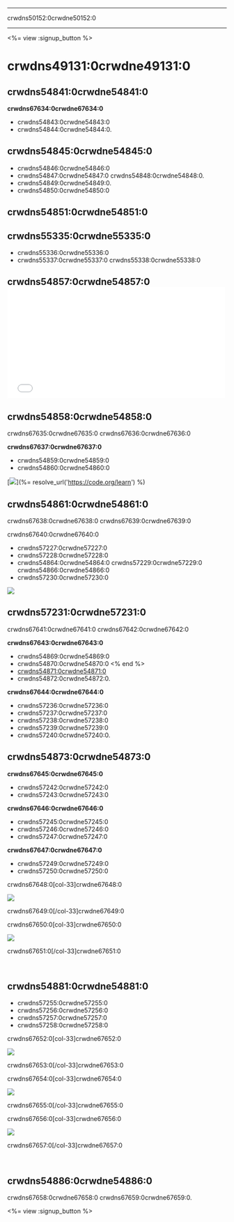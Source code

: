 * * *

crwdns50152:0crwdne50152:0

* * *

<%= view :signup_button %>

# crwdns49131:0crwdne49131:0

## crwdns54841:0crwdne54841:0

**crwdns67634:0crwdne67634:0**

  * crwdns54843:0crwdne54843:0
  * crwdns54844:0crwdne54844:0.

## crwdns54845:0crwdne54845:0

  * crwdns54846:0crwdne54846:0
  * crwdns54847:0crwdne54847:0 crwdns54848:0crwdne54848:0.
  * crwdns54849:0crwdne54849:0.
  * crwdns54850:0crwdne54850:0

## crwdns54851:0crwdne54851:0

## crwdns55335:0crwdne55335:0

  * crwdns55336:0crwdne55336:0
  * crwdns55337:0crwdne55337:0 crwdns55338:0crwdne55338:0

## crwdns54857:0crwdne54857:0 <iframe width="500" height="255" src="//www.youtube.com/embed/SrnvvWDm73k" frameborder="0" allowfullscreen></iframe>
## crwdns54858:0crwdne54858:0

crwdns67635:0crwdne67635:0 crwdns67636:0crwdne67636:0

**crwdns67637:0crwdne67637:0**

  * crwdns54859:0crwdne54859:0
  * crwdns54860:0crwdne54860:0

[![](/images/fit-700/tutorials.png)](%= resolve_url('https://code.org/learn') %)

## crwdns54861:0crwdne54861:0

crwdns67638:0crwdne67638:0 crwdns67639:0crwdne67639:0

crwdns67640:0crwdne67640:0

  * crwdns57227:0crwdne57227:0
  * crwdns57228:0crwdne57228:0
  * crwdns54864:0crwdne54864:0 crwdns57229:0crwdne57229:0 crwdns54866:0crwdne54866:0
  * crwdns57230:0crwdne57230:0

![](/images/fit-350/group_ipad.jpg)

## crwdns57231:0crwdne57231:0

crwdns67641:0crwdne67641:0 crwdns67642:0crwdne67642:0

**crwdns67643:0crwdne67643:0**

  * crwdns54869:0crwdne54869:0
  * crwdns54870:0crwdne54870:0 <% end %>
  * [crwdns54871:0crwdne54871:0](https://www.youtube.com/watch?v=6XvmhE1J9PY)
  * crwdns54872:0crwdne54872:0.

**crwdns67644:0crwdne67644:0**

  * crwdns57236:0crwdne57236:0 
  * crwdns57237:0crwdne57237:0
  * crwdns57238:0crwdne57238:0
  * crwdns57239:0crwdne57239:0
  * crwdns57240:0crwdne57240:0.

## crwdns54873:0crwdne54873:0

**crwdns67645:0crwdne67645:0**

  * crwdns57242:0crwdne57242:0
  * crwdns57243:0crwdne57243:0

**crwdns67646:0crwdne67646:0**

  * crwdns57245:0crwdne57245:0
  * crwdns57246:0crwdne57246:0
  * crwdns57247:0crwdne57247:0

**crwdns67647:0crwdne67647:0**

  * crwdns57249:0crwdne57249:0
  * crwdns57250:0crwdne57250:0

crwdns67648:0[col-33]crwdne67648:0

![](/images/fit-250/highschoolgirls.jpeg)

crwdns67649:0[/col-33]crwdne67649:0

crwdns67650:0[col-33]crwdne67650:0

![](/images/fit-300/group_ar.jpg)

crwdns67651:0[/col-33]crwdne67651:0

<p style="clear:both">
  &nbsp;
</p>

## crwdns54881:0crwdne54881:0

  * crwdns57255:0crwdne57255:0
  * crwdns57256:0crwdne57256:0
  * crwdns57257:0crwdne57257:0
  * crwdns57258:0crwdne57258:0

crwdns67652:0[col-33]crwdne67652:0

![](/images/fit-250/celebrate2.jpeg)

crwdns67653:0[/col-33]crwdne67653:0

crwdns67654:0[col-33]crwdne67654:0

![](/images/fit-260/highlight-certificates.jpg)

crwdns67655:0[/col-33]crwdne67655:0

crwdns67656:0[col-33]crwdne67656:0

![](/images/fit-300/boy-certificate.jpg)

crwdns67657:0[/col-33]crwdne67657:0

<p style="clear:both">
  &nbsp;
</p>

## crwdns54886:0crwdne54886:0

crwdns67658:0crwdne67658:0 crwdns67659:0crwdne67659:0.

<%= view :signup_button %>